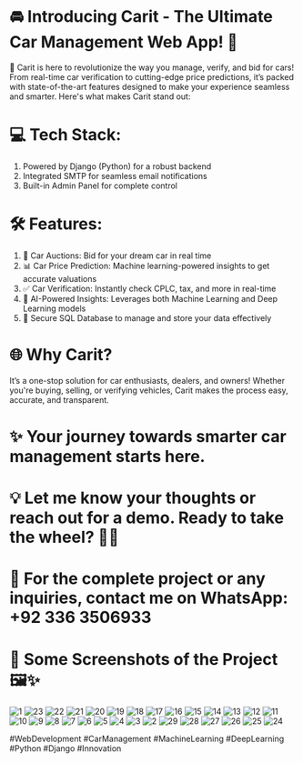 # 🚘 Introducing Carit - The Ultimate Car Management Web App! 🚀
🌟 Carit is here to revolutionize the way you manage, verify, and bid for cars! From real-time car verification to cutting-edge price predictions, it’s packed with state-of-the-art features designed to make your experience seamless and smarter. Here's what makes Carit stand out:

# 💻 Tech Stack:
1.	Powered by Django (Python) for a robust backend
2.	Integrated SMTP for seamless email notifications
3.	Built-in Admin Panel for complete control

# 🛠️ Features:
1.	🚗 Car Auctions: Bid for your dream car in real time
2.	📊 Car Price Prediction: Machine learning-powered insights to get accurate valuations
3.	✅ Car Verification: Instantly check CPLC, tax, and more in real-time
4.	🧠 AI-Powered Insights: Leverages both Machine Learning and Deep Learning models
5.	📂 Secure SQL Database to manage and store your data effectively

# 🌐 Why Carit?
It’s a one-stop solution for car enthusiasts, dealers, and owners! Whether you're buying, selling, or verifying vehicles, Carit makes the process easy, accurate, and transparent.

# ✨ Your journey towards smarter car management starts here.
# 💡 Let me know your thoughts or reach out for a demo. Ready to take the wheel? 🚗💨

# 📲 For the complete project or any inquiries, contact me on WhatsApp: +92 336 3506933

# 📸 Some Screenshots of the Project 🖼️✨
![1](https://github.com/user-attachments/assets/640f131d-e2b9-4796-9796-ff90c953964f)
![23](https://github.com/user-attachments/assets/6c68cf66-3e41-4b23-b71b-e4a190b859a4)
![22](https://github.com/user-attachments/assets/e03bc9a5-a88f-4ca1-a6b5-6dbf7df3f978)
![21](https://github.com/user-attachments/assets/a7f62e1c-dbbc-4f13-977a-8a149344fe10)
![20](https://github.com/user-attachments/assets/dd52214f-d59d-42a9-b5b0-b3f12d44aae0)
![19](https://github.com/user-attachments/assets/ab70b407-fbed-43ea-ac89-069f1af8352d)
![18](https://github.com/user-attachments/assets/7e55a200-1eb4-460a-8bfb-b2f36c9587aa)
![17](https://github.com/user-attachments/assets/559cbfbb-a47c-427b-af01-2a09eeabb6a5)
![16](https://github.com/user-attachments/assets/aa00eece-4e75-482e-b2e4-3641beb9c8d3)
![15](https://github.com/user-attachments/assets/2d6576ff-2c03-45d8-b99f-872ac78bd2e1)
![14](https://github.com/user-attachments/assets/db5c0f59-f648-4a7f-8f2b-b43e4238f172)
![13](https://github.com/user-attachments/assets/afcd4cd8-851b-44da-b88c-697e05ff9c6a)
![12](https://github.com/user-attachments/assets/32b30ec8-78fd-48ff-b998-d13aa1685bb9)
![11](https://github.com/user-attachments/assets/75e15773-3b1f-401e-a815-9cc8b3810524)
![10](https://github.com/user-attachments/assets/58416955-84e6-4fa0-9933-6fe4368d0713)
![9](https://github.com/user-attachments/assets/7e2a35f8-0921-4f16-a140-3eed862aae2f)
![8](https://github.com/user-attachments/assets/72119268-ebd1-46dc-8abc-9d7f2fb4a986)
![7](https://github.com/user-attachments/assets/3079fbe6-ed6f-4cc7-8211-84d32795c201)
![6](https://github.com/user-attachments/assets/fe9f6850-e6f9-468f-864f-8776c84190c3)
![5](https://github.com/user-attachments/assets/ec5ec968-538b-4c2e-99bf-5c8446a38248)
![4](https://github.com/user-attachments/assets/970e4f8c-5ca5-4927-b3d7-e471326d9b42)
![3](https://github.com/user-attachments/assets/7780a489-01e6-4ce6-bb97-3057f41cb29a)
![2](https://github.com/user-attachments/assets/e1f4f6d7-7d79-4fd3-a24c-53a81b80005b)
![29](https://github.com/user-attachments/assets/be6527ee-12f8-47fa-8ad4-705a322ed33e)
![28](https://github.com/user-attachments/assets/dd6a4822-3bd8-4f27-b6b1-70d0250efad6)
![27](https://github.com/user-attachments/assets/2c11dadd-673a-438b-a837-78379377a254)
![26](https://github.com/user-attachments/assets/62395238-9e33-40b6-8a05-2a2c2487a31d)
![25](https://github.com/user-attachments/assets/2b828283-eb5d-4e13-9849-32bc60cb82b0)
![24](https://github.com/user-attachments/assets/d1b268b2-2e93-4b5d-b0b9-e32b7d0e80f4)


#WebDevelopment #CarManagement #MachineLearning #DeepLearning #Python #Django #Innovation
